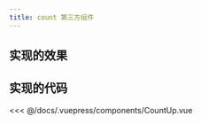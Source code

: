 ```yaml
---
title: count 第三方组件
---
```


## 实现的效果
<CountUp :endVal = "2021"/>

## 实现的代码
<<< @/docs/.vuepress/components/CountUp.vue